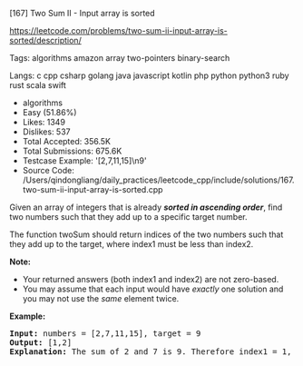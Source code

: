 [167] Two Sum II - Input array is sorted  

https://leetcode.com/problems/two-sum-ii-input-array-is-sorted/description/

Tags:   algorithms   amazon   array   two-pointers   binary-search 

Langs:  c   cpp   csharp   golang   java   javascript   kotlin   php   python   python3   ruby   rust   scala   swift 

* algorithms
* Easy (51.86%)
* Likes:    1349
* Dislikes: 537
* Total Accepted:    356.5K
* Total Submissions: 675.6K
* Testcase Example:  '[2,7,11,15]\n9'
* Source Code:       /Users/qindongliang/daily_practices/leetcode_cpp/include/solutions/167.two-sum-ii-input-array-is-sorted.cpp

<p>Given an array of integers that is already <strong><em>sorted in ascending order</em></strong>, find two numbers such that they add up to a specific target number.</p>

<p>The function twoSum should return indices of the two numbers such that they add up to the target, where index1 must be less than index2.</p>

<p><strong>Note:</strong></p>

<ul>
	<li>Your returned answers (both index1 and index2) are not zero-based.</li>
	<li>You may assume that each input would have <em>exactly</em> one solution and you may not use the <em>same</em> element twice.</li>
</ul>

<p><strong>Example:</strong></p>

<pre>
<strong>Input:</strong> numbers = [2,7,11,15], target = 9
<strong>Output:</strong> [1,2]
<strong>Explanation:</strong> The sum of 2 and 7 is 9. Therefore index1 = 1, index2 = 2.</pre>

